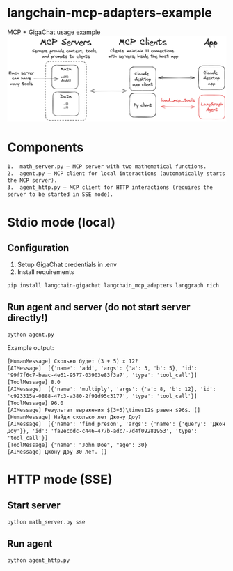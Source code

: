 # langchain-mcp-adapters-example

MCP + GigaChat usage example
![alt text](image.png)

# Components
	1.	math_server.py – MCP server with two mathematical functions.
	2.	agent.py – MCP client for local interactions (automatically starts the MCP server).
	3.	agent_http.py – MCP client for HTTP interactions (requires the server to be started in SSE mode).

# Stdio mode (local)
## Configuration
1. Setup GigaChat credentials in .env 
2. Install requirements
```
pip install langchain-gigachat langchain_mcp_adapters langgraph rich
```

## Run agent and server (do not start server directly!)
```
python agent.py
```

Example output:
```
[HumanMessage] Сколько будет (3 + 5) x 12? 
[AIMessage]  [{'name': 'add', 'args': {'a': 3, 'b': 5}, 'id': '99f7f6c7-baac-4e61-9577-03903e83f3a7', 'type': 'tool_call'}]
[ToolMessage] 8.0 
[AIMessage]  [{'name': 'multiply', 'args': {'a': 8, 'b': 12}, 'id': 'c923315e-0888-47c3-a380-2f91d95c3177', 'type': 'tool_call'}]
[ToolMessage] 96.0 
[AIMessage] Результат выражения $(3+5)\times12$ равен $96$. []
[HumanMessage] Найди сколько лет Джону Доу? 
[AIMessage]  [{'name': 'find_preson', 'args': {'name': {'query': 'Джон Доу'}}, 'id': 'fa2ecddc-c446-477b-adc7-7d4f09281953', 'type': 'tool_call'}]
[ToolMessage] {"name": "John Doe", "age": 30} 
[AIMessage] Джону Доу 30 лет. []
```

# HTTP mode (SSE)
## Start server
```
python math_server.py sse
```

## Run agent
```
python agent_http.py
```
